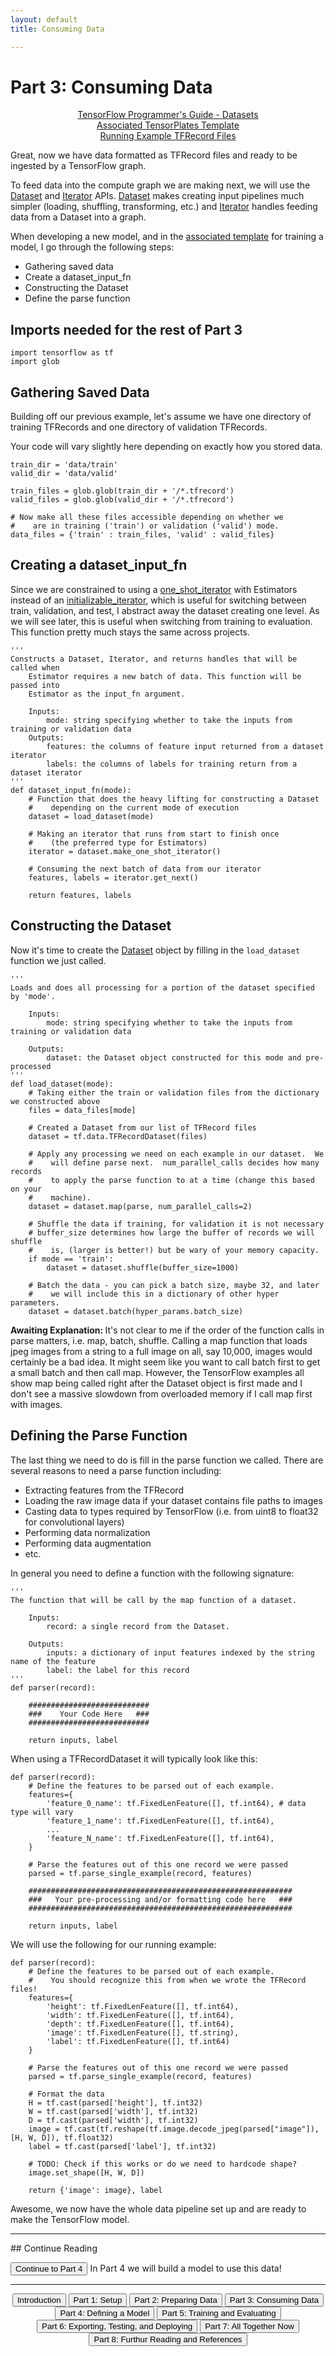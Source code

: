 ```yaml
---
layout: default
title: Consuming Data

---
```


# Part 3: Consuming Data

<div style="text-align: center">
	<a href='https://www.tensorflow.org/programmers_guide/datasets' target="_blank">TensorFlow Programmer's Guide - Datasets</a><br>
	<a href="https://github.com/crosleythomas/tensorplates/blob/master/templates/high_level_api.ipynb" target="_blank">Associated TensorPlates Template</a><br>
	<a href=".zip" >Running Example TFRecord Files</a>
</div>

Great, now we have data formatted as TFRecord files and ready to be ingested by a TensorFlow graph.

To feed data into the compute graph we are making next, we will use the <a href="https://www.tensorflow.org/api_docs/python/tf/data/Dataset" target="_blank">Dataset</a>
 and <a href="https://www.tensorflow.org/api_docs/python/tf/data/Iterator" target="_blank">Iterator</a>
 APIs.  <a href="https://www.tensorflow.org/api_docs/python/tf/data/Dataset" target="_blank">Dataset</a>
 makes creating input pipelines much simpler (loading, shuffling, transforming, etc.) and <a href="https://www.tensorflow.org/api_docs/python/tf/data/Iterator" target="_blank">Iterator</a> handles feeding data from a Dataset into a graph.

When developing a new model, and in the <a href="https://github.com/crosleythomas/tensorplates/blob/master/templates/high_level_api.ipynb" target="_blank">associated template</a> for training a model, I go through the following steps:
* Gathering saved data
* Create a dataset_input_fn
* Constructing the Dataset
* Define the parse function

## Imports needed for the rest of Part 3
```
import tensorflow as tf
import glob
```

## Gathering Saved Data

Building off our previous example, let's assume we have one directory of training TFRecords and one directory of validation TFRecords.

Your code will vary slightly here depending on exactly how you stored data.

```
train_dir = 'data/train'
valid_dir = 'data/valid'

train_files = glob.glob(train_dir + '/*.tfrecord')
valid_files = glob.glob(valid_dir + '/*.tfrecord')

# Now make all these files accessible depending on whether we
#    are in training ('train') or validation ('valid') mode.
data_files = {'train' : train_files, 'valid' : valid_files}

```

## Creating a dataset_input_fn
Since we are constrained to using a <a href="https://www.tensorflow.org/api_docs/python/tf/data/Dataset#make_one_shot_iterator" target="_blank">one_shot_iterator</a> with Estimators instead of an <a href="https://www.tensorflow.org/api_docs/python/tf/data/Dataset#make_initializable_iterator" target="_blank">initializable_iterator</a>, which is useful for switching between train, validation, and test, I abstract away the dataset creating one level.  As we will see later, this is useful when switching from training to evaluation.  This function pretty much stays the same across projects.

```
'''
Constructs a Dataset, Iterator, and returns handles that will be called when
	Estimator requires a new batch of data. This function will be passed into 
	Estimator as the input_fn argument.

	Inputs:
		mode: string specifying whether to take the inputs from training or validation data
	Outputs:
		features: the columns of feature input returned from a dataset iterator
		labels: the columns of labels for training return from a dataset iterator
'''
def dataset_input_fn(mode):
	# Function that does the heavy lifting for constructing a Dataset
	#    depending on the current mode of execution
	dataset = load_dataset(mode)

	# Making an iterator that runs from start to finish once
	#    (the preferred type for Estimators)
	iterator = dataset.make_one_shot_iterator()

	# Consuming the next batch of data from our iterator
	features, labels = iterator.get_next()

	return features, labels
```

## Constructing the Dataset

Now it's time to create the <a href="https://www.tensorflow.org/api_docs/python/tf/data/Dataset" target="_blank">Dataset</a> object by filling in the ```load_dataset``` function we just called.

```
'''
Loads and does all processing for a portion of the dataset specified by 'mode'.

	Inputs:
		mode: string specifying whether to take the inputs from training or validation data

	Outputs:
		dataset: the Dataset object constructed for this mode and pre-processed
'''
def load_dataset(mode):
	# Taking either the train or validation files from the dictionary we constructed above
	files = data_files[mode]

	# Created a Dataset from our list of TFRecord files
	dataset = tf.data.TFRecordDataset(files)

	# Apply any processing we need on each example in our dataset.  We
	#    will define parse next.  num_parallel_calls decides how many records
	#    to apply the parse function to at a time (change this based on your
	#    machine).
	dataset = dataset.map(parse, num_parallel_calls=2)

	# Shuffle the data if training, for validation it is not necessary
	# buffer_size determines how large the buffer of records we will shuffle
	#    is, (larger is better!) but be wary of your memory capacity.
	if mode == 'train':
		dataset = dataset.shuffle(buffer_size=1000)

	# Batch the data - you can pick a batch size, maybe 32, and later
	#    we will include this in a dictionary of other hyper parameters.
	dataset = dataset.batch(hyper_params.batch_size)

```

<span class='waiting'><b>Awaiting Explanation: </b>It's not clear to me if the order of the function calls in parse matters, i.e. map, batch, shuffle.  Calling a map function that loads jpeg images from a string to a full image on all, say 10,000, images would certainly be a bad idea.  It might seem like you want to call batch first to get a small batch and then call map.  However, the TensorFlow examples all show map being called right after the Dataset object is first made and I don't see a massive slowdown from overloaded memory if I call map first with images.</span>


## Defining the Parse Function
The last thing we need to do is fill in the parse function we called.  There are several reasons to need a parse function including:

* Extracting features from the TFRecord
* Loading the raw image data if your dataset contains file paths to images
* Casting data to types required by TensorFlow (i.e. from uint8 to float32 for convolutional layers)
* Performing data normalization
* Performing data augmentation
* etc.


In general you need to define a function with the following signature:

```
'''
The function that will be call by the map function of a dataset.

	Inputs:
		record: a single record from the Dataset.

	Outputs:
		inputs: a dictionary of input features indexed by the string name of the feature
		label: the label for this record
'''
def parser(record):
	
	###########################
	###    Your Code Here   ###
	###########################

	return inputs, label

```

When using a TFRecordDataset it will typically look like this:

```
def parser(record):
	# Define the features to be parsed out of each example.
	features={
		'feature_0_name': tf.FixedLenFeature([], tf.int64), # data type will vary
		'feature_1_name': tf.FixedLenFeature([], tf.int64),
		...
		'feature_N_name': tf.FixedLenFeature([], tf.int64),
	}

	# Parse the features out of this one record we were passed
	parsed = tf.parse_single_example(record, features)

	###########################################################
	###   Your pre-processing and/or formatting code here   ###
	###########################################################

	return inputs, label
```

We will use the following for our running example:
```
def parser(record):
	# Define the features to be parsed out of each example.
	#    You should recognize this from when we wrote the TFRecord files!
	features={
		'height': tf.FixedLenFeature([], tf.int64),
		'width': tf.FixedLenFeature([], tf.int64),
		'depth': tf.FixedLenFeature([], tf.int64),
		'image': tf.FixedLenFeature([], tf.string),
		'label': tf.FixedLenFeature([], tf.int64)
	}

	# Parse the features out of this one record we were passed
	parsed = tf.parse_single_example(record, features)

	# Format the data
	H = tf.cast(parsed['height'], tf.int32)
	W = tf.cast(parsed['width'], tf.int32)
	D = tf.cast(parsed['width'], tf.int32)
	image = tf.cast(tf.reshape(tf.image.decode_jpeg(parsed["image"]), [H, W, D]), tf.float32)
	label = tf.cast(parsed['label'], tf.int32)
	
	# TODO: Check if this works or do we need to hardcode shape?
	image.set_shape([H, W, D])

	return {'image': image}, label
```

Awesome, we now have the whole data pipeline set up and are ready to make the TensorFlow model.

<hr>
## Continue Reading

<button onclick="location.href='model'" class='continue-links'>Continue to Part 4</button>
In Part 4 we will build a model to use this data!

<hr>
<div style="text-align: center;">
	<button onclick="location.href='introduction'" class='continue-links'>Introduction</button>
	<button onclick="location.href='setup'" class='continue-links'>Part 1: Setup</button>
	<button onclick="location.href='dataprep'" class='continue-links'>Part 2: Preparing Data</button>
	<button onclick="location.href='dataload'" class='continue-links'>Part 3: Consuming Data</button>
	<button onclick="location.href='model'" class='continue-links'>Part 4: Defining a Model</button>
	<button onclick="location.href='traineval'" class='continue-links'>Part 5: Training and Evaluating</button>
	<button onclick="location.href='deploy'" class='continue-links'>Part 6: Exporting, Testing, and Deploying</button>
	<button onclick="location.href='summary'" class='continue-links'>Part 7: All Together Now</button>
	<button onclick="location.href='references'" class='continue-links'>Part 8: Furthur Reading and References</button>
</div>

